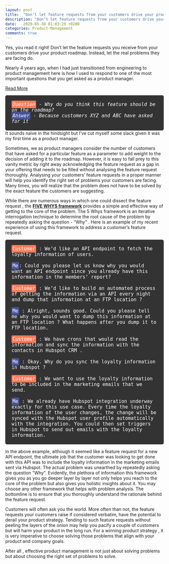 ```yaml
---
layout: post
title:  "Don’t let feature requests from your customers drive your product roadmap!"
description: "Don’t let feature requests from your customers drive your product roadmap. Instead let the real problems they are facing do"
date:   2020-05-30 01:03:29 +0200
categories: Product-Management
comments: true
---
```

Yes, you read it right! Don’t let the feature requests you receive from your customers drive your product roadmap. Instead, let the real problems they are facing do.

Nearly 4 years ago, when I had just transitioned from engineering to product management here is how I used to respond to one of the most important questions that you get asked as a product manager.

<a class="read-more-link" href="https://akshayd.in/2020/05/29/Don-t-let-feature-requests-from-your-customers-drive-your-product-roadmap!/">Read More</a>

<!--more-->

<div style="padding:20px;background-color:#333;border-radius:5px;font-family:monospace;font-size:15px;font-style:italic;color:white;">
<span style="background-color:#ff7a59;padding:3px;border-radius:3px">Question</span> - Why do you think this feature should be on the roadmap? <br>
<span style="background-color:#5469d4a3;padding:3px;border-radius:3px">Answer</span> - Because customers XYZ and ABC have asked for it
</div>
It sounds naive in the hindsight but I’ve cut myself some slack given it was my first time as a product manager. 

Sometimes, we as product managers consider the number of customers that have asked for a particular feature as a parameter to add weight to the decision of adding it to the roadmap. However, it is easy to fall prey to this vanity metric by right away acknowledging the feature request as a gap in your offering that needs to be filled without analysing the feature request thoroughly. Analysing your customers’ feature requests in a proper manner will help you identify the right set of problems your customers are facing. Many times, you will realize that the problem does not have to be solved by the exact feature the customers are suggesting. 

While there are numerous ways in which one could dissect the feature request , the <a href="https://hbr.org/2012/02/the-5-whys.html"><b>FIVE WHYS framework</b></a> provides a simple and effective way of getting to the core of the problem.  The 5 Whys framework is an iterative interrogation technique to determine the root cause of the problem by repeatedly asking the question -  “Why” . Here is an example of my recent experience of using this framework to address a customer’s feature request. 

<div style="padding:20px;background-color:#333;border-radius:5px;font-family:monospace;font-size:15px;color:white;">
<span style="background-color:#ff7a59;padding:3px;border-radius:3px">Customer</span> : We’d like an API endpoint to fetch the loyalty information of users. <br><br>
<span style="background-color:#5469d4a3;padding:3px;border-radius:3px">Me</span>: Could you please let us know why you would want an API endpoint since you already have this information in the members’ report? <br><br>
<span style="background-color:#ff7a59;padding:3px;border-radius:3px">Customer</span> :   We’d like to build an automated process of getting the information via an API every night and dump that information at an FTP location ?<br><br>
<span style="background-color:#5469d4a3;padding:3px;border-radius:3px">Me</span> : Alright, sounds good. Could you please tell me why you would want to dump this information at an FTP location ?  What happens after you dump it to FTP location.<br><br> 
<span style="background-color:#ff7a59;padding:3px;border-radius:3px">Customer</span> : We have crons that would read the information and sync the information with the contacts in Hubspot CRM . <br><br>
<span style="background-color:#5469d4a3;padding:3px;border-radius:3px">Me</span> : Okay. Why do you sync the loyalty information in Hubspot ? <br><br>
<span style="background-color:#ff7a59;padding:3px;border-radius:3px">Customer</span> :  We want to use the loyalty information to be included in the marketing emails that we send.<br><br>
<span style="background-color:#5469d4a3;padding:3px;border-radius:3px">Me</span> : We already have Hubspot integration underway exactly for this use case. Every time the loyalty information of the user changes, the change will be synced with the Hubspot user profile automatically with the integration. You could then set triggers in Hubspot to send out emails with the loyalty information. 
</div>

In the above example, although it seemed like a feature request for a new API endpoint, the ultimate job that the customer was looking to get done with this API was to include the loyalty information in the marketing emails sent via Hubspot. The actual problem was unearthed by repeatedly asking the question "Why". Evidently, the plethora of information this framework gives you as you go deeper layer by layer not only helps you reach to the core of the problem but also gives you holistic insights about it. You may choose any other framework that helps with problem analysis. The bottomline is to ensure that you thoroughly understand the rationale behind the feature request. 

Customers will often ask you the world. More often than not, the feature requests your customers raise if considered verbatim, have the potential to derail your product strategy. Tending to such feature requests without peeling the layers of the onion may help you pacify a couple of customers but will harm your product in the long run. For a winning product strategy , it is very imperative to choose solving those problems that align with your product and company goals.

After all , effective product management is not just about solving problems but about choosing  the right set of problems to solve.

[Read-More]: http://localhost:4000/2020/05/30/Don-t-let-feature-requests-from-your-customers-drive-your-product-roadmap!/

